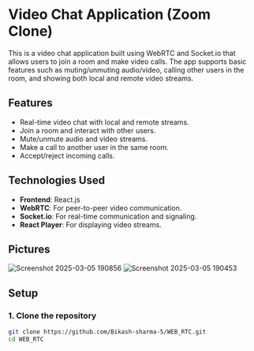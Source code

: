# Video Chat Application (Zoom Clone)

This is a video chat application built using WebRTC and Socket.io that allows users to join a room and make video calls. The app supports basic features such as muting/unmuting audio/video, calling other users in the room, and showing both local and remote video streams.

## Features

- Real-time video chat with local and remote streams.
- Join a room and interact with other users.
- Mute/unmute audio and video streams.
- Make a call to another user in the same room.
- Accept/reject incoming calls.

## Technologies Used

- **Frontend**: React.js
- **WebRTC**: For peer-to-peer video communication.
- **Socket.io**: For real-time communication and signaling.
- **React Player**: For displaying video streams.


## Pictures
 ![Screenshot 2025-03-05 190856](https://github.com/user-attachments/assets/3fa75d72-a992-4b3a-8e44-00f3dca1ee49)
![Screenshot 2025-03-05 190453](https://github.com/user-attachments/assets/bcb97e44-7e11-4589-82e6-36222e113306)

## Setup

### 1. Clone the repository

```bash
git clone https://github.com/Bikash-sharma-5/WEB_RTC.git
cd WEB_RTC

